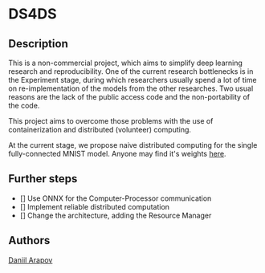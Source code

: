 # DS4DS

## Description

This is a non-commercial project, which aims to simplify deep learning research and reproducibility. One of the current research bottlenecks is in the Experiment stage, during which researchers usually spend a lot of time on re-implementation of the models from the other researches. Two usual reasons are the lack of the public access code and the non-portability of the code. 

This project aims to overcome those problems with the use of containerization and distributed (volunteer) computing. 

At the current stage, we propose naive distributed computing for the single fully-connected MNIST model. Anyone may find it's weights [here](https://drive.google.com/file/d/1RPHU1Ft1Owk8Kqi-aJAFh1pOTVDrxQZB/view?usp=sharing).

## Further steps

- [] Use ONNX for the Computer-Processor communication  
- [] Implement reliable distributed computation  
- [] Change the architecture, adding the Resource Manager  

## Authors 

[Daniil Arapov](mailto:d.arapov@innopolis.university)
